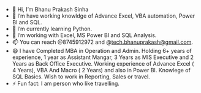- 👋 Hi, I’m Bhanu Prakash Sinha
- 👀 I’m have working knowldge of Advance Excel, VBA automation, Power BI and SQL.
- 🌱 I’m currently learning Python.
- 💞️ I’m working with Excel, MS Power BI and SQL Analysis.
- 📫 You can reach @8745912972  and @tech.bhanuprakash@gmail.com.
- 😄 I have Completed MBA in Operation and Admin. Holding 6+ years of experience, 1 year as Assistant Mangar, 3 Years as MIS Executive and 2 Years as Back Office Executive. 
      Working experience of Advance Excel ( 4 Years), VBA And Macro ( 2 Years) and also in Power BI. Knowlege of SQL Basics. Wish to work in Reporting, Sales or travel.
- ⚡ Fun fact: I am person who like travelling. 
<!---
techbhanuprakash/techbhanuprakash is a ✨ special ✨ repository because its `README.md` (this file) appears on your GitHub profile.
You can click the Preview link to take a look at your changes.
--->
